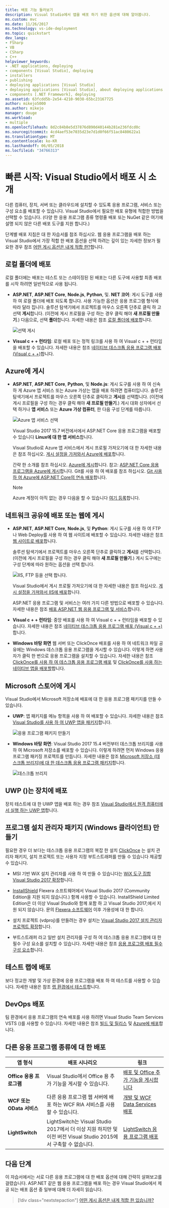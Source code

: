 ```yaml
---
title: 배포 기능 둘러보기
description: Visual Studio에서 앱을 배포 하기 위한 옵션에 대해 알아봅니다.
ms.custom: mvc
ms.date: 11/26/2017
ms.technology: vs-ide-deployment
ms.topic: quickstart
dev_langs:
- FSharp
- VB
- CSharp
- C++
helpviewer_keywords:
- .NET applications, deploying
- components [Visual Studio], deploying
- installers
- publishing
- deploying applications [Visual Studio]
- deploying applications [Visual Studio], about deploying applications
- components [.NET Framework], deploying
ms.assetid: 63fcdd5b-2e54-4210-9038-65bc23167725
author: mikejo5000
ms.author: mikejo
manager: douge
ms.workload:
- multiple
ms.openlocfilehash: 8d2c84b8e5d37876d890d40144b281e236fdcd0c
ms.sourcegitcommit: 4cd4aef53e7035d23e7d1d0f66f51ac8480622a1
ms.translationtype: MT
ms.contentlocale: ko-KR
ms.lasthandoff: 06/05/2018
ms.locfileid: "34766313"
---
```

# <a name="quickstart-first-look-at-deployment-in-visual-studio"></a>빠른 시작: Visual Studio에서 배포 시 소개

다른 컴퓨터, 장치, 서버 또는 클라우드에 설치할 수 있도록 응용 프로그램, 서비스 또는 구성 요소를 배포할 수 있습니다. Visual Studio에서 필요한 배포 유형에 적합한 방법을 선택할 수 있습니다. (다양 한 응용 프로그램 종류 명령줄 배포 또는 NuGet 같은 여기에 설명 되지 않은 다른 배포 도구를 지원 합니다.)

단계별 배포 지침은 대 한 자습서를 참조 하십시오. 웹 응용 프로그램을 배포 하는 Visual Studio에서 가장 적합 한 배포 옵션을 선택 하려는 깊이 있는 자세한 정보가 필요한 경우 참조 [어떤 게시 옵션은 내게 적합 한?](../ide/not-in-toc/web-publish-options.md)합니다.

## <a name="deploy-to-local-folder"></a>로컬 폴더에 배포

로컬 폴더에는 배포는 테스트 또는 스테이징된 된 배포는 다른 도구에 사용할 최종 배포를 시작 하려면 일반적으로 사용 됩니다.

- **ASP.NET**, **ASP.NET Core**, **Node.js**, **Python**, 및. **NET 코어**: 게시 도구를 사용 하 여 로컬 폴더에 배포 되도록 합니다. 사용 가능한 옵션은 응용 프로그램 형식에 따라 달라 집니다. 솔루션 탐색기에서 프로젝트를 마우스 오른쪽 단추로 클릭 하 고 선택 **게시**합니다. (이전에 게시 프로필을 구성 하는 경우 클릭 해야 **새 프로필 만들기**.) 다음으로, 선택 **폴더**합니다. 자세한 내용은 참조 [로컬 폴더에 배포](quickstart-deploy-to-local-folder.md)합니다.

    ![선택 게시](../deployment/media/quickstart-publish.png)

- **Visual c + + 런타임**: 로컬 배포 또는 정적 링크를 사용 하 여 Visual c + + 런타임을 배포할 수 있습니다. 자세한 내용은 참조 [네이티브 데스크톱 응용 프로그램 배포 (Visual c + +)](/cpp/ide/deploying-native-desktop-applications-visual-cpp)합니다. 

## <a name="azure"></a> Azure에 게시

- **ASP.NET**, **ASP.NET Core**, **Python**, 및 **Node.js**: 게시 도구를 사용 하 여 신속 하 게 Azure 앱 서비스 또는 Azure 가상는 앱을 배포 하려면 컴퓨터입니다. 솔루션 탐색기에서 프로젝트를 마우스 오른쪽 단추로 클릭하고 **게시**를 선택합니다. (이전에 게시 프로필을 구성 하는 경우 클릭 해야 **새 프로필 만들기**.) 게시 대화 상자에서 선택 하거나 **앱 서비스** 또는 **Azure 가상 컴퓨터**, 한 다음 구성 단계를 따릅니다.

    ![Azure 앱 서비스 선택](../deployment/media/quickstart-publish-azure.png "Azure 앱 서비스 선택")

    Visual Studio 2017 15.7 버전에서에서 ASP.NET Core 응용 프로그램을 배포할 수 있습니다 **Linux에 대 한 앱 서비스**합니다.

    Visual Studio로 Azure 앱 서비스에서 게시 프로필 가져오기에 대 한 자세한 내용은 참조 하십시오. [게시 설정을 가져와서 Azure에 배포](../deployment/tutorial-import-publish-settings-azure.md)합니다.

    간략 한 소개를 참조 하십시오. [Azure에 게시](quickstart-deploy-to-azure.md)합니다. 참고: [ASP.NET Core 응용 프로그램을 Azure에 게시](/aspnet/core/tutorials/publish-to-azure-webapp-using-vs)합니다. Git를 사용 하 여 배포를 참조 하십시오. [Git 사용 하 여 Azure에 ASP.NET Core의 연속 배포](/aspnet/core/publishing/azure-continuous-deployment)합니다.

    > [!NOTE]
    > Azure 계정이 아직 없는 경우 다음을 할 수 있습니다 [여기 등록](https://azure.microsoft.com/free/?ref=microsoft.com&utm_source=microsoft.com&utm_medium=doc&utm_campaign=visualstudio)합니다.

## <a name="web"></a> 네트워크 공유에 배포 또는 웹에 게시

- **ASP.NET**, **ASP.NET Core**, **Node.js**, 및 **Python**: 게시 도구를 사용 하 여 FTP 나 Web Deploy를 사용 하 여 웹 사이트에 배포할 수 있습니다. 자세한 내용은 참조 [웹 사이트로 배포](quickstart-deploy-to-a-web-site.md)합니다.

    솔루션 탐색기에서 프로젝트를 마우스 오른쪽 단추로 클릭하고 **게시**를 선택합니다. (이전에 게시 프로필을 구성 하는 경우 클릭 해야 **새 프로필 만들기**.) 게시 도구에는 구성 단계에 따라 원하는 옵션을 선택 합니다.

    ![IIS, FTP 등을 선택 합니다.](../deployment/media/quickstart-publish-iis-ftp.png)

    Visual Studio에서 게시 프로필 가져오기에 대 한 자세한 내용은 참조 하십시오. [게시 설정을 가져와서 IIS에 배포](../deployment/tutorial-import-publish-settings-iis.md)합니다.

    ASP.NET 응용 프로그램 및 서비스는 여러 가지 다른 방법으로 배포할 수 있습니다. 자세한 내용은 참조 [배포 ASP.NET 웹 응용 프로그램 및 서비스](http://www.asp.net/aspnet/overview/deployment)합니다.

- **Visual c + + 런타임**: 중앙 배포를 사용 하 여 Visual c + + 런타임을 배포할 수 있습니다. 자세한 내용은 참조 [네이티브 데스크톱 응용 프로그램 배포 (Visual c + +)](/cpp/ide/deploying-native-desktop-applications-visual-cpp)합니다. 

- **Windows 바탕 화면** 웹 서버 또는 ClickOnce 배포를 사용 하 여 네트워크 파일 공유에는 Windows 데스크톱 응용 프로그램을 게시할 수 있습니다. 이렇게 하면 사용자가 클릭 한 번으로 응용 프로그램을 설치할 수 있습니다. 자세한 내용은 참조 [ClickOnce를 사용 하 여 데스크톱 응용 프로그램 배포](how-to-publish-a-clickonce-application-using-the-publish-wizard.md) 및 [ClickOnce를 사용 하는 네이티브 앱을 배포할](/cpp/ide/clickonce-deployment-for-visual-cpp-applications)합니다.

## <a name="microsoft_store"></a> Microsoft 스토어에 게시

Visual Studio에서 Microsoft 저장소에 배포에 대 한 응용 프로그램 패키지를 만들 수 있습니다.

- **UWP**: 앱 패키지를 메뉴 항목을 사용 하 여 배포할 수 있습니다. 자세한 내용은 참조 [Visual Studio를 사용 하 여 UWP 앱을 패키지](/windows/uwp/packaging/packaging-uwp-apps)합니다.

    ![응용 프로그램 패키지 만들기](../deployment/media/feature-tour-create-app-package.jpg)

- **Windows 바탕 화면**: Visual Studio 2017 15.4 버전부터 데스크톱 브리지를 사용 하 여 Microsoft 저장소를 배포할 수 있습니다. 이렇게 하려면 먼저 Windows 응용 프로그램 패키징 프로젝트를 만듭니다. 자세한 내용은 참조 [Microsoft 저장소 (데스크톱 브리지)에 대 한 데스크톱 응용 프로그램 패키지](/windows/uwp/porting/desktop-to-uwp-packaging-dot-net)합니다.

    ![데스크톱 브리지](../deployment/media/feature-tour-desktop-bridge.png)

## <a name="deploy-to-a-device-uwp"></a>UWP ()는 장치에 배포

장치 테스트에 대 한 UWP 앱을 배포 하는 경우 참조 [Visual Studio에서 원격 컴퓨터에서 실행 하는 UWP 앱](../debugger/run-windows-store-apps-on-a-remote-machine.md)합니다.

## <a name="installer"></a> 프로그램 설치 관리자 패키지 (Windows 클라이언트) 만들기

필요한 경우 더 보다는 데스크톱 응용 프로그램의 복잡 한 설치 [ClickOnce](how-to-publish-a-clickonce-application-using-the-publish-wizard.md) 는 설치 관리자 패키지, 설치 프로젝트 또는 사용자 지정 부트스트래퍼를 만들 수 있습니다 제공할 수 있습니다.

- MSI 기반 WiX 설치 관리자를 사용 하 여 만들 수 있습니다는 [WiX 도구 집합 Visual Studio 2017 확장](https://marketplace.visualstudio.com/items?itemName=RobMensching.WixToolsetVisualStudio2017Extension)합니다.

- [InstallShield](https://www.flexerasoftware.com/producer/products/software-installation/installshield-software-installer/tab/requirements) Flexera 소프트웨어에서 Visual Studio 2017 (Community Edition을 지원 되지 않습니다.) 함께 사용할 수 있습니다. InstallShield Limited Edition은 더 이상 Visual Studio와 함께 포함 하 고 Visual Studio 2017;에서 지원 되지 않습니다. 문의 [Flexera 소프트웨어](http://learn.flexerasoftware.com/content/IS-EVAL-InstallShield-Limited-Edition-Visual-Studio) 이후 가용성에 대 한 합니다.

- 설치 프로젝트 (vdproj)를 만들려는 경우 설치는 [Visual Studio 2017 설치 관리자 프로젝트 확장](https://marketplace.visualstudio.com/items?itemName=VisualStudioProductTeam.MicrosoftVisualStudio2017InstallerProjects#overview)합니다.

- 부트스트래퍼 라고 일반 설치 관리자를 구성 하 여 데스크톱 응용 프로그램에 대 한 필수 구성 요소를 설치할 수 있습니다. 자세한 내용은 참조 [응용 프로그램 배포 필수 구성 요소](../deployment/application-deployment-prerequisites.md)합니다.

## <a name="deploy-to-test-lab"></a>테스트 랩에 배포

보다 정교한 개발 및 가상 환경에 응용 프로그램을 배포 하 여 테스트를 사용할 수 있습니다. 자세한 내용은 참조 [랩 환경에서 테스트](../test/lab-management/using-a-lab-environment-for-your-application-lifecycle.md)합니다.

## <a name="devops-deployment"></a>DevOps 배포

팀 환경에서 응용 프로그램의 연속 배포를 사용 하려면 Visual Studio Team Services VSTS ()를 사용할 수 있습니다. 자세한 내용은 참조 [빌드 및 릴리스](/vsts/build-release/index) 및 [Azure에 배포](/vsts/deploy-azure/index)합니다.

## <a name="deployment-for-other-app-types"></a>다른 응용 프로그램 종류에 대 한 배포

| 앱 형식 | 배포 시나리오 | 링크 |
| --- | --- | --- |
| **Office 응용 프로그램** | Visual Studio에서 Office 용 추가 기능을 게시할 수 있습니다. | [배포 및 Office 추가 기능을 게시합니다](https://dev.office.com/docs/add-ins/publish/publish) |
| **WCF 또는 OData 서비스**  | 다른 응용 프로그램 웹 서버에 배포 하는 WCF RIA 서비스를 사용할 수 있습니다. | [개발 및 WCF Data Services 배포](/dotnet/framework/data/wcf/developing-and-deploying-wcf-data-services) |
| **LightSwitch** | LightSwitch는 Visual Studio 2017에서 더 이상 지원 하지만 및 이전 버전 Visual Studio 2015에서 구축할 수 없습니다. | [LightSwitch 응용 프로그램 배포](http://msdn.microsoft.com/Library/4818d933-295c-4ecc-9148-7ad9ca28dcdb) | 

## <a name="next-steps"></a>다음 단계

이 자습서에서는 서로 다른 응용 프로그램에 대 한 배포 옵션에 대해 간략히 살펴보고를 걸렸습니다. ASP.NET 같은 웹 응용 프로그램을 배포 하는 경우 Visual Studio에서 제공 되는 배포 옵션 중 일부에 대해 더 자세히 읽습니다.

> [!div class="nextstepaction"]
> [어떤 게시 옵션은 내게 적합 한 있습니까?](../ide/not-in-toc/web-publish-options.md)

